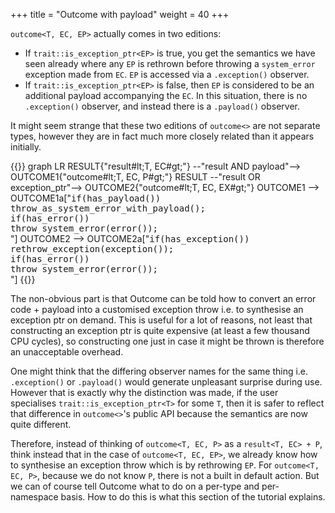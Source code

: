 +++
title = "Outcome with payload"
weight = 40
+++

`outcome<T, EC, EP>` actually comes in two editions:

- If `trait::is_exception_ptr<EP>` is true, you get the semantics we have seen already
where any `EP` is rethrown before throwing a `system_error` exception made from `EC`.
`EP` is accessed via a `.exception()` observer.
- If `trait::is_exception_ptr<EP>` is false, then `EP` is considered to be an additional
payload accompanying the `EC`. In this situation, there is no `.exception()` observer,
and instead there is a `.payload()` observer.

It might seem strange that these two editions of `outcome<>` are not separate types,
however they are in fact much more closely related than it appears initially.

{{<mermaid>}}
graph LR
    RESULT{"result#lt;T, EC#gt;"} --"result AND payload"--> OUTCOME1{"outcome#lt;T, EC, P#gt;"}
    RESULT --"result OR exception_ptr"--> OUTCOME2{"outcome#lt;T, EC, EX#gt;"}
    OUTCOME1 --> OUTCOME1a["<tt>if(has_payload())<br/>throw_as_system_error_with_payload();<br/>if(has_error())<br/>throw system_error(error());<br/></tt>"]
    OUTCOME2 --> OUTCOME2a["<tt>if(has_exception())<br/>rethrow_exception(exception());<br/>if(has_error())<br/>throw system_error(error());<br/></tt>"]
{{</mermaid>}}

The non-obvious part is that Outcome can be told how to convert an error code + payload
into a customised exception throw i.e. to synthesise an exception ptr on demand. This
is useful for a lot of reasons, not least that constructing an exception ptr is quite
expensive (at least a few thousand CPU cycles), so constructing one just in case it might
be thrown is therefore an unacceptable overhead.

One might think that the differing observer names for the same thing i.e. `.exception()`
or `.payload()` would generate unpleasant surprise during use. However that is exactly why the
distinction was made, if the user specialises `trait::is_exception_ptr<T>` for some `T`,
then it is safer to reflect that difference in `outcome<>`'s public API because the semantics are
now quite different. 

Therefore, instead of thinking of `outcome<T, EC, P>` as a `result<T, EC> + P`, think
instead that in the case of `outcome<T, EC, EP>`, we already know how to synthesise an exception
throw which is by rethrowing `EP`. For `outcome<T, EC, P>`, because we do not know `P`,
there is not a built in default action. But we can of course tell Outcome what to do
on a per-type and per-namespace basis. How to do this is what this section of the tutorial explains.

